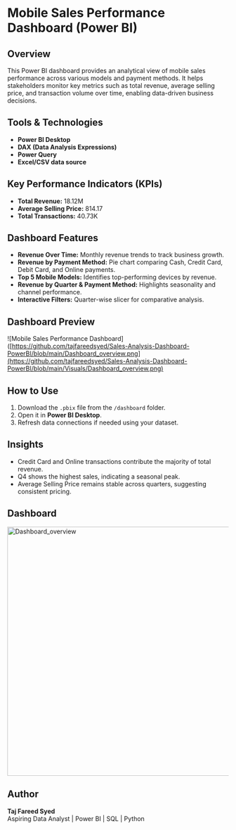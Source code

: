# Mobile Sales Performance Dashboard (Power BI)

## Overview
This Power BI dashboard provides an analytical view of mobile sales performance across various models and payment methods. It helps stakeholders monitor key metrics such as total revenue, average selling price, and transaction volume over time, enabling data-driven business decisions.

## Tools & Technologies
- **Power BI Desktop**
- **DAX (Data Analysis Expressions)**
- **Power Query**
- **Excel/CSV data source**

##  Key Performance Indicators (KPIs)
- **Total Revenue:** 18.12M  
- **Average Selling Price:** 814.17  
- **Total Transactions:** 40.73K  

##  Dashboard Features
- **Revenue Over Time:** Monthly revenue trends to track business growth.  
- **Revenue by Payment Method:** Pie chart comparing Cash, Credit Card, Debit Card, and Online payments.  
- **Top 5 Mobile Models:** Identifies top-performing devices by revenue.  
- **Revenue by Quarter & Payment Method:** Highlights seasonality and channel performance.  
- **Interactive Filters:** Quarter-wise slicer for comparative analysis.

##  Dashboard Preview
![Mobile Sales Performance Dashboard]([https://github.com/tajfareedsyed/Sales-Analysis-Dashboard-PowerBI/blob/main/Dashboard_overview.png](https://github.com/tajfareedsyed/Sales-Analysis-Dashboard-PowerBI/blob/main/Visuals/Dashboard_overview.png)

##  How to Use
1. Download the `.pbix` file from the `/dashboard` folder.  
2. Open it in **Power BI Desktop**.  
3. Refresh data connections if needed using your dataset.

##  Insights
- Credit Card and Online transactions contribute the majority of total revenue.  
- Q4 shows the highest sales, indicating a seasonal peak.  
- Average Selling Price remains stable across quarters, suggesting consistent pricing.

##  Dashboard
<img width="1005" height="567" alt="Dashboard_overview" src="https://github.com/user-attachments/assets/086d2a08-a1b8-46db-bad3-5f3974742a69" />


##  Author
**Taj Fareed Syed**  
Aspiring Data Analyst | Power BI | SQL | Python  
